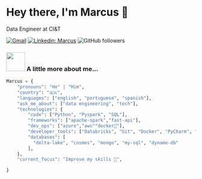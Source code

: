# Hey there, I'm Marcus 👋



Data Engineer at CI&T

[![Gmail](https://img.shields.io/badge/-email-red?style=flat-square&logo=gmail&logoColor=white)](mailto:marcusvcpinheiro@gmail.com)
[![Linkedin: Marcus](https://img.shields.io/badge/-Marcus-blue?style=flat-square&logo=Linkedin&logoColor=white)](https://www.linkedin.com/in/marcusvcpinheiro/?locale=en_US)
![GitHub followers](https://img.shields.io/github/followers/marcuspinheiro?label=Follow&style=social)

### <img src="https://media.giphy.com/media/VgCDAzcKvsR6OM0uWg/giphy.gif" width="50"> A little more about me...  

```python
Marcus = {
    "pronouns": "He" | "Him",
    "country": "🇧🇷",
    "languages": ["english", "portuguese", "spanish"], 
    "ask_me_about": ["data engineering", "tech"],
    "technologies": {
        "code": ["Python", "Pyspark", "SQL"],
        "frameworks": ["apache-spark","fast-api"],
        "dev_ops": ["azure","aws""docker🐳"],
        "developer_tools": ["Databricks", "Git", "Docker", "PyCharm", "IntelliJ", "Eclipse", "Hive", "Hadoop"],
        "databases": [
          "delta-lake", "cosmos", "mongo", "my-sql", "dynamo-db"
        ],
    },
    "current_focus": "Improve my skills 🚀",

}
```
